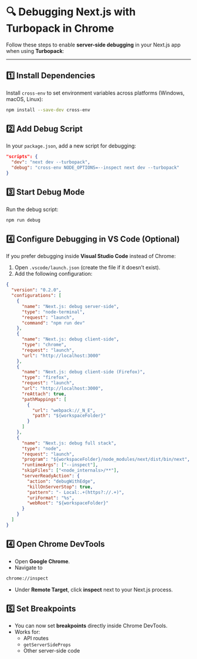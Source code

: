 # 🔍 Debugging Next.js with Turbopack in Chrome

Follow these steps to enable **server-side debugging** in your Next.js app when using **Turbopack**:

---

## 1️⃣ Install Dependencies
Install `cross-env` to set environment variables across platforms (Windows, macOS, Linux):

```bash
npm install --save-dev cross-env
```

## 2️⃣ Add Debug Script
In your `package.json`, add a new script for debugging:

```json
"scripts": {
  "dev": "next dev --turbopack",
  "debug": "cross-env NODE_OPTIONS=--inspect next dev --turbopack"
}
```

## 3️⃣ Start Debug Mode
Run the debug script:

```bash
npm run debug
```

## 4️⃣ Configure Debugging in VS Code (Optional)

If you prefer debugging inside **Visual Studio Code** instead of Chrome:

1. Open `.vscode/launch.json` (create the file if it doesn’t exist).
2. Add the following configuration:

```json
{
  "version": "0.2.0",
  "configurations": [
    {
      "name": "Next.js: debug server-side",
      "type": "node-terminal",
      "request": "launch",
      "command": "npm run dev"
    },
    {
      "name": "Next.js: debug client-side",
      "type": "chrome",
      "request": "launch",
      "url": "http://localhost:3000"
    },
    {
      "name": "Next.js: debug client-side (Firefox)",
      "type": "firefox",
      "request": "launch",
      "url": "http://localhost:3000",
      "reAttach": true,
      "pathMappings": [
        {
          "url": "webpack://_N_E",
          "path": "${workspaceFolder}"
        }
      ]
    },
    {
      "name": "Next.js: debug full stack",
      "type": "node",
      "request": "launch",
      "program": "${workspaceFolder}/node_modules/next/dist/bin/next",
      "runtimeArgs": ["--inspect"],
      "skipFiles": ["<node_internals>/**"],
      "serverReadyAction": {
        "action": "debugWithEdge",
        "killOnServerStop": true,
        "pattern": "- Local:.+(https?://.+)",
        "uriFormat": "%s",
        "webRoot": "${workspaceFolder}"
      }
    }
  ]
}
```

## 4️⃣ Open Chrome DevTools
- Open **Google Chrome**.
- Navigate to 
```bash
chrome://inspect
```
- Under **Remote Target**, click **inspect** next to your Next.js process.

## 5️⃣ Set Breakpoints
- You can now set **breakpoints** directly inside Chrome DevTools.
- Works for:
  - API routes
  - `getServerSideProps`
  - Other server-side code